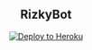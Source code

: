 <h2 align="center">RizkyBot</h2>
<p align="center"><a href="https://heroku.com/deploy?template=https://github.com/RizkyNFS/RizkyBot/tree/master"> <img src="https://telegra.ph/file/80d098d41fe74c1eee1cb.jpg" alt="Deploy to Heroku" /></a></p>
